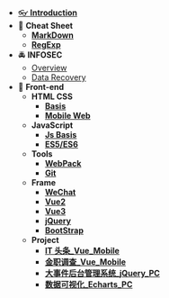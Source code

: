- [👓 **Introduction**](./README.md)
- 📝 **Cheat Sheet**
  - [**MarkDown**](./CheatSheet/MarkDown/MarkDown.md)
  - [**RegExp**](./CheatSheet/RegExp/RegExp.md)
- 🚔 **INFOSEC**
  - [Overview](./INFOSEC/信息安全概论.md)
  - [Data Recovery](./INFOSEC/底层数据恢复.md)
- 🚀 **Front-end**
  - **HTML CSS**
    - [**Basis**](./Front-end/html%20css/HtmlCss.md)
    - [**Mobile Web**](./Front-end/html%20css/移动web.md)
  - **JavaScript**
    - [**Js Basis**](./Front-end/JavaScript/JavaScript.md)
    - [**ES5/ES6**](./Front-end/JavaScript/ES5_6.md)
  - **Tools**
    - [**WebPack**](./Front-end/Tools/webpack/webpack.md)
    - [**Git**](./Front-end/Tools/Git/git.md)
  - **Frame**
    - [**WeChat**](./Front-end/Frame/WeChat/WeChat.md)
    - [**Vue2**](./Front-end/Frame/Vue/vue2.md)
    - [**Vue3**](./Front-end/Frame/Vue/vue3.md)
    - [**jQuery**](./Front-end/Frame/jQuery/jQuery.md)
    - [**BootStrap**](./Front-end/Frame/Bootstrap3/BootStrap.md)
  - **Project**
    - [**IT 头条\_Vue_Mobile**](./Front-end/Project/IT头条/笔记/IT头条.md)
    - [**金职调查\_Vue_Mobile**](./Front-end/Project/金职调查/笔记/金职调查.md)
    - [**大事件后台管理系统\_jQuery_PC**](./Front-end/Project/大事件后台管理系统/笔记/大事件后台管理系统.md)
    - [**数据可视化\_Echarts_PC**](./Front-end/Project/数据可视化/笔记/数据可视化.md)

